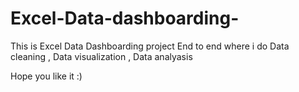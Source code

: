 # Excel-Data-dashboarding-
This is Excel Data Dashboarding project End to end 
where i do Data cleaning , Data visualization , Data analyasis 

Hope you like it :) 
